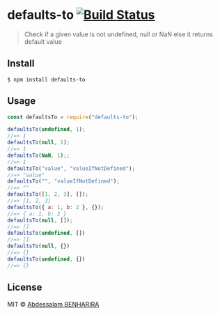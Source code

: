 # defaults-to [![Build Status](https://travis-ci.com/Abdessalam98/defaults-to.svg?token=QqMEeU97cu6BFoo1RaKD&branch=master)](https://travis-ci.com/Abdessalam98/defaults-to)

> Check if a given value is not undefined, null or NaN else it returns default value

## Install

```
$ npm install defaults-to
```

## Usage

```js
const defaultsTo = require("defaults-to");

defaultsTo(undefined, 1);
//=> 1
defaultsTo(null, 1);
//=> 1
defaultsTo(NaN, 1);;
//=> 1
defaultsTo("value", "valueIfNotDefined");
//=> "value"
defaultsTo("", "valueIfNotDefined");
//=> ""
defaultsTo([1, 2, 3], []);
//=> [1, 2, 3]
defaultsTo({ a: 1, b: 2 }, {});
//=> { a: 1, b: 2 }
defaultsTo(null, []);
//=> []
defaultsTo(undefined, [])
//=> []
defaultsTo(null, {})
//=> {}
defaultsTo(undefined, {})
//=> {}
```

## License

MIT © [Abdessalam BENHARIRA](https://abdessalam.dev)
